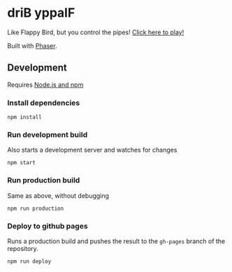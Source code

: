 # driB yppalF

Like Flappy Bird, but you control the pipes!
[Click here to play!](http://lhofmann.github.io/driByppalF)

Built with [Phaser](https://phaser.io/).

## Development

Requires [Node.js and npm](https://nodejs.org/)

### Install dependencies

```
npm install
```

### Run development build

Also starts a development server and watches for changes

```
npm start
```

### Run production build

Same as above, without debugging

```
npm run production
```

### Deploy to github pages

Runs a production build and pushes the result to the `gh-pages` branch of the repository.

```
npm run deploy
```
